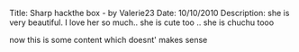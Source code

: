 Title: Sharp hackthe box - by Valerie23
Date: 10/10/2010
Description: she is very beautiful. I love her so much.. she is cute too .. she is chuchu tooo

now this is some content which doesnt' makes sense
